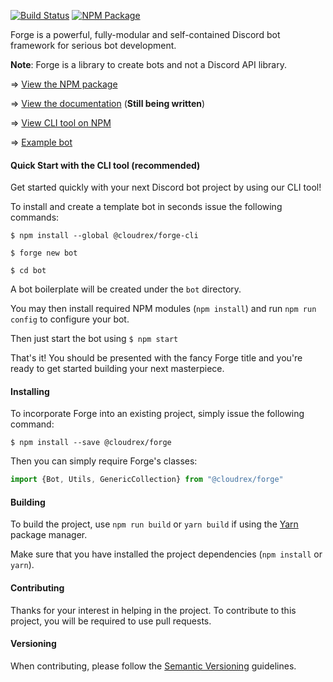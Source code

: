 [![Build Status](https://travis-ci.com/discord-forge/forge.svg?branch=dev-2.0)](https://travis-ci.com/discord-forge/forge?branch=dev-2.0)
[![NPM Package](https://badge.fury.io/js/%40cloudrex%2Fforge.svg)](https://www.npmjs.com/package/@cloudrex/forge)

Forge is a powerful, fully-modular and self-contained Discord bot framework for serious bot development.

**Note**: Forge is a library to create bots and not a Discord API library.

=> [View the NPM package](https://www.npmjs.com/package/@cloudrex/forge)

=> [View the documentation](https://cloudrex.gitbook.io/forge/) (**Still being written**)

=> [View CLI tool on NPM](https://www.npmjs.com/package/@cloudrex/forge-cli)

=> [Example bot](https://github.com/discord-forge/example-forge-bot)

#### Quick Start with the CLI tool (recommended)

Get started quickly with your next Discord bot project by using our CLI tool!

To install and create a template bot in seconds issue the following commands:

`$ npm install --global @cloudrex/forge-cli`

`$ forge new bot`

`$ cd bot`

A bot boilerplate will be created under the `bot` directory.

You may then install required NPM modules (`npm install`) and run `npm run config` to configure your bot.

Then just start the bot using `$ npm start`

That's it! You should be presented with the fancy Forge title and you're ready to get started building your next masterpiece.

#### Installing

To incorporate Forge into an existing project, simply issue the following command:

`$ npm install --save @cloudrex/forge`

Then you can simply require Forge's classes:

```ts
import {Bot, Utils, GenericCollection} from "@cloudrex/forge"
```

#### Building

To build the project, use `npm run build` or `yarn build` if using the [Yarn](https://yarnpkg.com/) package manager.

Make sure that you have installed the project dependencies (`npm install` or `yarn`).

#### Contributing

Thanks for your interest in helping in the project. To contribute to this project, you will be required to use pull requests.

#### Versioning

When contributing, please follow the [Semantic Versioning](https://semver.org/) guidelines.
